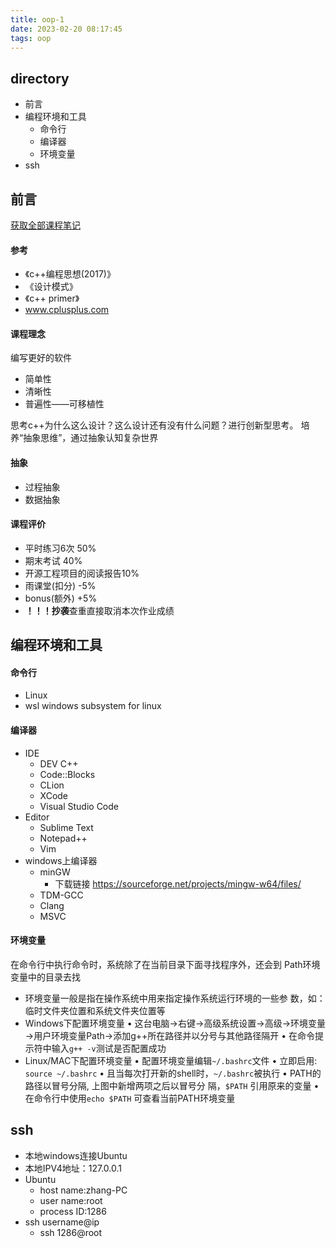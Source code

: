 ```yaml
---
title: oop-1
date: 2023-02-20 08:17:45
tags: oop
---
```

## directory
- 前言
- 编程环境和工具
  - 命令行
  - 编译器
  - 环境变量
- ssh
<!-- more -->
## 前言
[获取全部课程笔记](https://github.com/rObberT93/THUoop)
#### 参考
- 《c++编程思想(2017)》
- 《设计模式》
- 《c++ primer》
- www.cplusplus.com

#### 课程理念
编写更好的软件
- 简单性
- 清晰性
- 普遍性——可移植性

思考c++为什么这么设计？这么设计还有没有什么问题？进行创新型思考。
培养“抽象思维”，通过抽象认知复杂世界

#### 抽象
- 过程抽象
- 数据抽象

#### 课程评价
- 平时练习6次 50%
- 期末考试 40%
- 开源工程项目的阅读报告10%
- 雨课堂(扣分) -5%
- bonus(额外) +5%
- **！！！抄袭**查重直接取消本次作业成绩
## 编程环境和工具
#### 命令行
- Linux
- wsl windows subsystem for linux
  
#### 编译器
- IDE 
  -  DEV C++ 
  -  Code::Blocks 
  -  CLion 
  -  XCode 
  -  Visual Studio Code
- Editor 
  -  Sublime Text
  -  Notepad++ 
  -  Vim
- windows上编译器
  - minGW
    - 下载链接 https://sourceforge.net/projects/mingw-w64/files/
  - TDM-GCC
  - Clang
  - MSVC

#### 环境变量
在命令⾏中执⾏命令时，系统除了在当前目录下面寻找程序外，还会到
Path环境变量中的目录去找
- 环境变量⼀般是指在操作系统中用来指定操作系统运行环境的⼀些参
数，如：临时文件夹位置和系统文件夹位置等
- Windows下配置环境变量
• 这台电脑$\rightarrow$右键$\rightarrow$高级系统设置$\rightarrow$高级$\rightarrow$环境变量$\rightarrow$用户环境变量Path$\rightarrow$添加g++所在路径并以分号与其他路径隔开
• 在命令提示符中输⼊``g++ -v``测试是否配置成功
- Linux/MAC下配置环境变量
• 配置环境变量编辑``~/.bashrc``⽂件
• 立即启用: ``source ~/.bashrc``
• 且当每次打开新的shell时，``~/.bashrc``被执⾏
• PATH的路径以冒号分隔, 上图中新增两项之后以冒号分
隔，``$PATH`` 引用原来的变量
• 在命令行中使用``echo $PATH`` 可查看当前PATH环境变量

## ssh
- 本地windows连接Ubuntu
- 本地IPV4地址：127.0.0.1
- Ubuntu
  - host name:zhang-PC
  - user name:root
  - process ID:1286
- ssh username@ip
  - ssh 1286@root